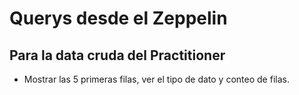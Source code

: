 # Querys desde el Zeppelin  

## Para la data cruda del Practitioner  

- Mostrar las 5 primeras filas, ver el tipo de dato y conteo de filas.

```pyspark




